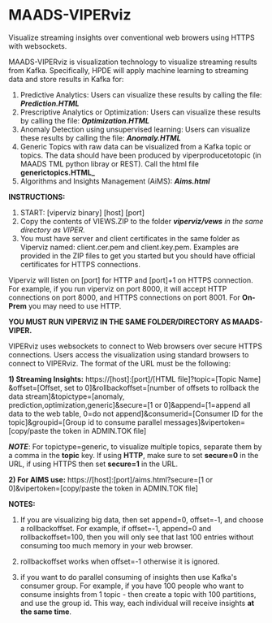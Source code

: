 # MAADS-VIPERviz

Visualize streaming insights over conventional web browers using HTTPS with websockets.

MAADS-VIPERviz is visualization technology to visualize streaming results from Kafka.  Specifically, HPDE will apply machine learning to streaming data and store results in Kafka for:
1)	Predictive Analytics:	Users can visualize these results by calling the file: **_Prediction.HTML_**
2)	Prescriptive Analytics or Optimization:	Users can visualize these results by calling the file: **_Optimization.HTML_**
3)	Anomaly Detection using unsupervised learning: Users can visualize these results by calling the file: **_Anomaly.HTML_**
4) Generic Topics with raw data can be visualized from a Kafka topic or topics. The data should have been produced by viperproducetotopic (in MAADS TML python libray or REST).  Call the html file **generictopics.HTML_**
5) Algorithms and Insights Management (AiMS): **_Aims.html_**

**INSTRUCTIONS:**
1) START: [viperviz binary] [host] [port]
2) Copy the contents of VIEWS.ZIP to the folder **_viperviz/vews_** *in the same directory as VIPER.*
3) You must have server and client certificates in the same folder as Viperviz named: client.cer.pem and client.key.pem.  Examples are provided in the ZIP files to get you started but you should have official certificates for HTTPS connections.

Viperviz will listen on [port] for HTTP and [port]+1 on HTTPS connection.  For example, if you run viperviz on port 8000, it will accept HTTP connections on port 8000, and HTTPS connections on port 8001. For **On-Prem** you may need to use HTTP.

**YOU MUST RUN VIPERVIZ IN THE SAME FOLDER/DIRECTORY AS MAADS-VIPER.**

VIPERviz uses websockets to connect to Web browsers over secure HTTPS connections.   Users access the visualization using standard browsers to connect to VIPERviz.  The format of the URL must be the following:

**1) Streaming Insights:** https://[host]:[port]/[HTML file]?topic=[Topic Name] &offset=[Offset, set to 0]&rollbackoffset=[number of offsets to rollback the data stream]&topictype=[anomaly, prediction,optimization,generic]&secure=[1 or 0]&append=[1=append all data to the web table, 0=do not append]&consumerid=[Consumer ID for the topic]&groupid=[Group id to consume parallel messages]&vipertoken=[copy/paste the token in ADMIN.TOK file]

**_NOTE_**: For topictype=generic, to visualize multiple topics, separate them by a comma in the **topic** key.  If using **HTTP**, make sure to set **secure=0** in the URL, if using HTTPS then set **secure=1** in the URL. 

**2) For AIMS use:** https://[host]:[port]/aims.html?secure=[1 or 0]&vipertoken=[copy/paste the token in ADMIN.TOK file]

**NOTES:**
1) If you are visualizing big data, then set append=0, offset=-1, and choose a rollbackoffset.  For example, if offset=-1, append=0 and rollbackoffset=100, then you will only see that last 100 entries without consuming too much memory in your web browser. 

2) rollbackoffset works when offset=-1 otherwise it is ignored.

3) if you want to do parallel consuming of insights then use Kafka's consumer group. For example, if you have 100 people who want to consume insights from 1 topic - then create a topic with 100 partitions, and use the group id.  This way, each individual will receive insights **at the same time**.
